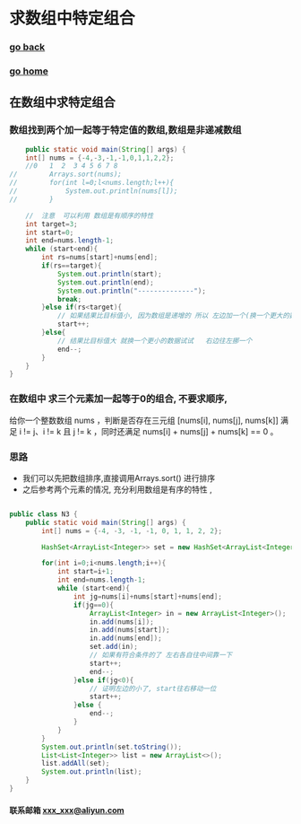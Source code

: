 #  求数组中特定组合
### [go back](/x2q/algorithm/algorithm)      
### [go home](/x2q)   
## 在数组中求特定组合
### 数组找到两个加一起等于特定值的数组,数组是非递减数组
```java
    public static void main(String[] args) {
    int[] nums = {-4,-3,-1,-1,0,1,1,2,2};
    //0   1  2  3 4 5 6 7 8
//        Arrays.sort(nums);
//        for(int l=0;l<nums.length;l++){
//            System.out.println(nums[l]);
//        }

    //  注意  可以利用 数组是有顺序的特性
    int target=3;
    int start=0;
    int end=nums.length-1;
    while (start<end){
        int rs=nums[start]+nums[end];
        if(rs==target){
            System.out.println(start);
            System.out.println(end);
            System.out.println("--------------");
            break;
        }else if(rs<target){
            // 如果结果比目标值小, 因为数组是递增的 所以 左边加一个(换一个更大的数试试)
            start++;
        }else{
            // 结果比目标值大 就换一个更小的数据试试   右边往左挪一个
            end--;
        }
    }
}
```


### 在数组中 求三个元素加一起等于0的组合, 不要求顺序, 
给你一个整数数组 nums ，判断是否存在三元组 [nums[i], nums[j], nums[k]] 满足 i != j、i != k 且 j != k ，同时还满足 nums[i] + nums[j] + nums[k] == 0 。

### 思路
+ 我们可以先把数组排序,直接调用Arrays.sort() 进行排序
+ 之后参考两个元素的情况, 充分利用数组是有序的特性 ,
```java

public class N3 {
    public static void main(String[] args) {
        int[] nums = {-4, -3, -1, -1, 0, 1, 1, 2, 2};

        HashSet<ArrayList<Integer>> set = new HashSet<ArrayList<Integer>>();

        for(int i=0;i<nums.length;i++){
            int start=i+1;
            int end=nums.length-1;
            while (start<end){
                int jg=nums[i]+nums[start]+nums[end];
                if(jg==0){
                    ArrayList<Integer> in = new ArrayList<Integer>();
                    in.add(nums[i]);
                    in.add(nums[start]);
                    in.add(nums[end]);
                    set.add(in);
                    // 如果有符合条件的了 左右各自往中间靠一下
                    start++;
                    end--;
                }else if(jg<0){
                    // 证明左边的小了, start往右移动一位
                    start++;
                }else {
                    end--;
                }
            }
        }
        System.out.println(set.toString());
        List<List<Integer>> list = new ArrayList<>();
        list.addAll(set);
        System.out.println(list);
    }
}

```



#### 联系邮箱 xxx_xxx@aliyun.com